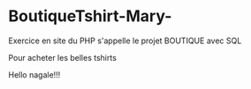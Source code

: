 # BoutiqueTshirt-Mary-
Exercice en site du PHP s'appelle le projet BOUTIQUE avec SQL

Pour acheter les belles tshirts

Hello nagale!!!
